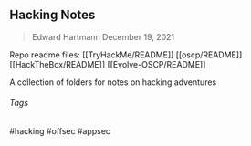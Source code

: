 ## Hacking Notes
> Edward Hartmann
> December 19, 2021

Repo readme files:
[[TryHackMe/README]]
[[oscp/README]]
[[HackTheBox/README]]
[[Evolve-OSCP/README]]

A collection of folders for notes on hacking adventures


###### Tags
#hacking
#offsec
#appsec


